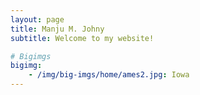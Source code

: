 ```yaml
---
layout: page
title: Manju M. Johny
subtitle: Welcome to my website!

# Bigimgs 
bigimg: 
    - /img/big-imgs/home/ames2.jpg: Iowa 
---
```

